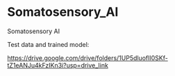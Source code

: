 # Somatosensory_AI
Somatosensory AI

Test data and trained model:

https://drive.google.com/drive/folders/1UP5dluofIl0SKf-tZ1eANJu4kFzIKn3i?usp=drive_link 
